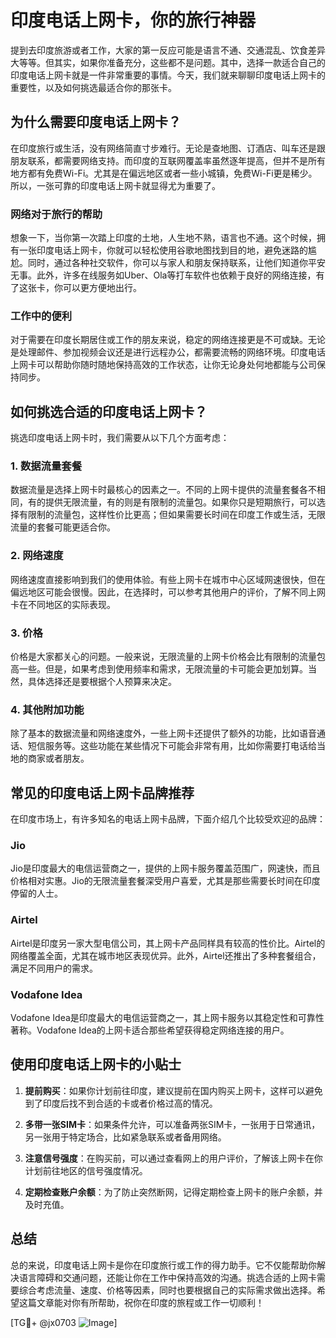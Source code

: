 # 印度电话上网卡，你的旅行神器

提到去印度旅游或者工作，大家的第一反应可能是语言不通、交通混乱、饮食差异大等等。但其实，如果你准备充分，这些都不是问题。其中，选择一款适合自己的印度电话上网卡就是一件非常重要的事情。今天，我们就来聊聊印度电话上网卡的重要性，以及如何挑选最适合你的那张卡。

## 为什么需要印度电话上网卡？

在印度旅行或生活，没有网络简直寸步难行。无论是查地图、订酒店、叫车还是跟朋友联系，都需要网络支持。而印度的互联网覆盖率虽然逐年提高，但并不是所有地方都有免费Wi-Fi。尤其是在偏远地区或者一些小城镇，免费Wi-Fi更是稀少。所以，一张可靠的印度电话上网卡就显得尤为重要了。

### 网络对于旅行的帮助

想象一下，当你第一次踏上印度的土地，人生地不熟，语言也不通。这个时候，拥有一张印度电话上网卡，你就可以轻松使用谷歌地图找到目的地，避免迷路的尴尬。同时，通过各种社交软件，你可以与家人和朋友保持联系，让他们知道你平安无事。此外，许多在线服务如Uber、Ola等打车软件也依赖于良好的网络连接，有了这张卡，你可以更方便地出行。

### 工作中的便利

对于需要在印度长期居住或工作的朋友来说，稳定的网络连接更是不可或缺。无论是处理邮件、参加视频会议还是进行远程办公，都需要流畅的网络环境。印度电话上网卡可以帮助你随时随地保持高效的工作状态，让你无论身处何地都能与公司保持同步。

## 如何挑选合适的印度电话上网卡？

挑选印度电话上网卡时，我们需要从以下几个方面考虑：

### 1. 数据流量套餐

数据流量是选择上网卡时最核心的因素之一。不同的上网卡提供的流量套餐各不相同，有的提供无限流量，有的则是有限制的流量包。如果你只是短期旅行，可以选择有限制的流量包，这样性价比更高；但如果需要长时间在印度工作或生活，无限流量的套餐可能更适合你。

### 2. 网络速度

网络速度直接影响到我们的使用体验。有些上网卡在城市中心区域网速很快，但在偏远地区可能会很慢。因此，在选择时，可以参考其他用户的评价，了解不同上网卡在不同地区的实际表现。

### 3. 价格

价格是大家都关心的问题。一般来说，无限流量的上网卡价格会比有限制的流量包高一些。但是，如果考虑到使用频率和需求，无限流量的卡可能会更加划算。当然，具体选择还是要根据个人预算来决定。

### 4. 其他附加功能

除了基本的数据流量和网络速度外，一些上网卡还提供了额外的功能，比如语音通话、短信服务等。这些功能在某些情况下可能会非常有用，比如你需要打电话给当地的商家或者朋友。

## 常见的印度电话上网卡品牌推荐

在印度市场上，有许多知名的电话上网卡品牌，下面介绍几个比较受欢迎的品牌：

### Jio

Jio是印度最大的电信运营商之一，提供的上网卡服务覆盖范围广，网速快，而且价格相对实惠。Jio的无限流量套餐深受用户喜爱，尤其是那些需要长时间在印度停留的人士。

### Airtel

Airtel是印度另一家大型电信公司，其上网卡产品同样具有较高的性价比。Airtel的网络覆盖全面，尤其在城市地区表现优异。此外，Airtel还推出了多种套餐组合，满足不同用户的需求。

### Vodafone Idea

Vodafone Idea是印度最大的电信运营商之一，其上网卡服务以其稳定性和可靠性著称。Vodafone Idea的上网卡适合那些希望获得稳定网络连接的用户。

## 使用印度电话上网卡的小贴士

1. **提前购买**：如果你计划前往印度，建议提前在国内购买上网卡，这样可以避免到了印度后找不到合适的卡或者价格过高的情况。
   
2. **多带一张SIM卡**：如果条件允许，可以准备两张SIM卡，一张用于日常通讯，另一张用于特定场合，比如紧急联系或者备用网络。

3. **注意信号强度**：在购买前，可以通过查看网上的用户评价，了解该上网卡在你计划前往地区的信号强度情况。

4. **定期检查账户余额**：为了防止突然断网，记得定期检查上网卡的账户余额，并及时充值。

## 总结

总的来说，印度电话上网卡是你在印度旅行或工作的得力助手。它不仅能帮助你解决语言障碍和交通问题，还能让你在工作中保持高效的沟通。挑选合适的上网卡需要综合考虑流量、速度、价格等因素，同时也要根据自己的实际需求做出选择。希望这篇文章能对你有所帮助，祝你在印度的旅程或工作一切顺利！

[TG💪+ @jx0703 ![Image](https://github.com/user-attachments/assets/dbca1d08-cadb-493c-b0ec-ad6f7a83f270)]